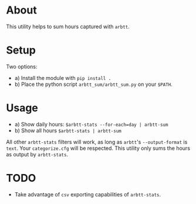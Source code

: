 # About

This utility helps to sum hours captured with `arbtt`.

# Setup

Two options: 

- a) Install the module with `pip install .`
- b) Place the python script `arbtt_sum/arbtt_sum.py` on your `$PATH`.

# Usage

- a) Show daily hours: `$arbtt-stats --for-each=day | arbtt-sum`
- b) Show all hours `$arbtt-stats | arbtt-sum`

All other `arbtt-stats` filters will work, as long as `arbtt`'s `--output-format` is `text`.
Your `categorize.cfg` will be respected. This utility only sums the hours as output by `arbtt-stats`.


# TODO

- Take advantage of `csv` exporting capabilities of `arbtt-stats`.
